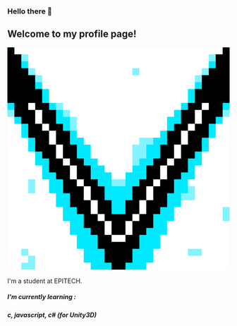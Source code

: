 ### Hello there 👋
## Welcome to my profile page!

![](super-logo.gif)

I'm a student at EPITECH.

##### I'm currently learning :

##### c, javascript, c# (for Unity3D)

<!--
**Visclodev/Visclodev** is a ✨ _special_ ✨ repository because its `README.md` (this file) appears on your GitHub profile.

Here are some ideas to get you started:

- 🔭 I’m currently working on ...
- 🌱 I’m currently learning ...
- 👯 I’m looking to collaborate on ...
- 🤔 I’m looking for help with ...
- 💬 Ask me about ...
- 📫 How to reach me: ...
- 😄 Pronouns: ...
- ⚡ Fun fact: ...
-->
